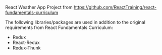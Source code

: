 React Weather App Project from https://github.com/ReactTraining/react-fundamentals-curriculum

The following libraries/packages are used in addition to the original requirements from React Fundamentals Curriculum:
- Redux
- React-Redux
- Redux-Thunk